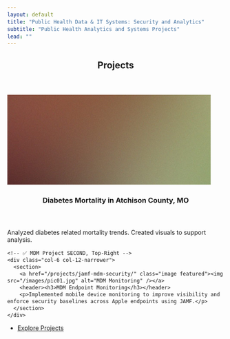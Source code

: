 ```yaml
---
layout: default
title: "Public Health Data & IT Systems: Security and Analytics"
subtitle: "Public Health Analytics and Systems Projects"
lead: ""
---
```


<section class="wrapper style3 container special">
  <header class="major"><h2>Projects</h2></header>

<div class="col-6 col-12-narrower">
  <section>
    <a href="/projects/diabetes-mortality-cdc-wonder/" class="image featured"><img src="/images/pic02.jpg" alt="Diabetes Mortality" /></a>
    <header><h3>Diabetes Mortality in Atchison County, MO</h3></header>
    <p>Analyzed diabetes related mortality trends. Created visuals to support analysis.</p>
  </section>
</div>

    <!-- ✅ MDM Project SECOND, Top-Right -->
    <div class="col-6 col-12-narrower">
      <section>
        <a href="/projects/jamf-mdm-security/" class="image featured"><img src="/images/pic01.jpg" alt="MDM Monitoring" /></a>
        <header><h3>MDM Endpoint Monitoring</h3></header>
        <p>Implemented mobile device monitoring to improve visibility and enforce security baselines across Apple endpoints using JAMF.</p>
      </section>
    </div>

  <footer class="major">
    <ul class="buttons">
      <li><a href="#projects" class="button">Explore Projects</a></li>
    </ul>
  </footer>
</section>
